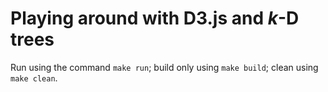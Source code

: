 # Playing around with D3.js and _k_-D trees

Run using the command `make run`; build only using `make build`; clean using `make clean`.